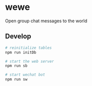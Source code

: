 # wewe

Open group chat messages to the world

## Develop

```bash
# reinitialize tables
npm run initDb

# start the web server
npm run sb

# start wechat bot
npm run sw
```
